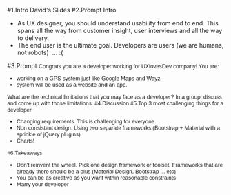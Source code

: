 #1.Intro
David's Slides
#2.Prompt Intro
<ul><li>As UX designer, you should understand usability from end to end. This spans all the way from customer insight, user interviews and all the way to delivery.</li><li>The end user is the ultimate goal. Developers are users (we are humans, not robots) &nbsp;... :(</li></ul>
#3.Prompt
<span style="color: rgb(34, 34, 34); font-family: arial, sans-serif; font-size: 12.8px; line-height: normal;">Congrats you are a developer working for UXlovesDev company! You are:<br style="color: rgb(34, 34, 34); font-family: arial, sans-serif; font-size: 12.8px; line-height: normal;"><ul><li><span style="color: rgb(34, 34, 34); font-family: arial, sans-serif; font-size: 12.8px; line-height: normal;">working on a GPS system just like Google Maps and Wayz.<br></li><li><span style="color: rgb(34, 34, 34); font-family: arial, sans-serif; font-size: 12.8px; line-height: normal;">system will be used as a website and an app.&nbsp;<br></li></ul><span style="color: rgb(34, 34, 34); font-family: arial, sans-serif; font-size: 12.8px; line-height: normal;">What are the technical&nbsp;<span style="color: rgb(34, 34, 34); font-family: arial, sans-serif; font-size: 12.8px; line-height: normal;">limitations that you may face as a developer? In a group, discuss and come&nbsp;<span style="color: rgb(34, 34, 34); font-family: arial, sans-serif; font-size: 12.8px; line-height: normal;">up with those limitations.
#4.Discussion
#5.Top 3 most challenging things for a developer
<ul><li>Changing requirements. This is challenging for everyone.</li><li>Non consistent design. Using two separate frameworks (Bootstrap + Material with a sprinkle of jQuery plugins).</li><li>Charts!</li></ul>
#6.Takeaways
<ul><li>Don't reinvent the wheel. Pick one design framework or toolset. Frameworks that are already there should be a plus (Material Design, Bootstrap ... etc)</li><li>You can be as creative as you want within reasonable constraints</li><li>Marry your developer</li></ul>
